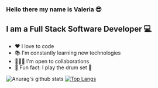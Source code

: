 ### Hello there my name is Valeria 😎

## I am a Full Stack Software Developer 💻

- ♥️ I love to code
- 📚 I'm constantly learning new technologies
- 👩🏻‍💻 I'm open to collaborations
- 🤪 Fun fact: I play the drum set 🥁

![Anurag's github stats](https://github-readme-stats.vercel.app/api?username=valmeza&show_icons=true&theme=tokyonight)
[![Top Langs](https://github-readme-stats.vercel.app/api/top-langs/?username=valmeza&layout=compact)](https://github.com/anuraghazra/github-readme-stats)

